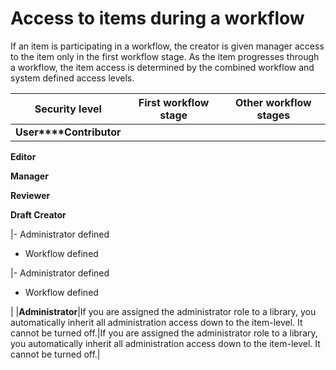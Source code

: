 # Access to items during a workflow

If an item is participating in a workflow, the creator is given manager access to the item only in the first workflow stage. As the item progresses through a workflow, the item access is determined by the combined workflow and system defined access levels.

|Security level|First workflow stage|Other workflow stages|
|--------------|--------------------|---------------------|
|**User****Contributor**

**Editor**

**Manager**

**Reviewer**

**Draft Creator**

|-   Administrator defined
-   Workflow defined

|-   Administrator defined
-   Workflow defined

|
|**Administrator**|If you are assigned the administrator role to a library, you automatically inherit all administration access down to the item-level. It cannot be turned off.|If you are assigned the administrator role to a library, you automatically inherit all administration access down to the item-level. It cannot be turned off.|


